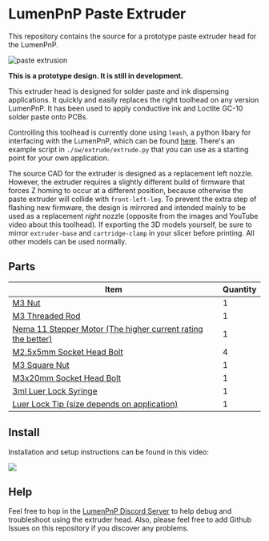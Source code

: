 # LumenPnP Paste Extruder

This repository contains the source for a prototype paste extruder head for the LumenPnP.

![paste extrusion](./img/hero-paste.gif)

**This is a prototype design. It is still in development.**

This extruder head is designed for solder paste and ink dispensing applications. It quickly and easily replaces the right toolhead on any version LumenPnP. It has been used to apply conductive ink and Loctite GC-10 solder paste onto PCBs.

Controlling this toolhead is currently done using `leash`, a python libary for interfacing with the LumenPnP, which can be found [here](https://github.com/opulo-inc/leash). There's an example script in `./sw/extrude/extrude.py` that you can use as a starting point for your own application.

The source CAD for the extruder is designed as a replacement left nozzle. However, the extruder requires a slightly different build of firmware that forces Z homing to occur at a different position, because otherwise the paste extruder will collide with `front-left-leg`. To prevent the extra step of flashing new firmware, the design is mirrored and intended mainly to be used as a replacement *right* nozzle (opposite from the images and YouTube video about this toolhead). If exporting the 3D models yourself, be sure to mirror `extruder-base` and `cartridge-clamp` in your slicer before printing. All other models can be used normally.

## Parts

| Item | Quantity |
| ---- | -------- |
| [M3 Nut](https://www.mcmaster.com/90591A250/) | 1 |
| [M3 Threaded Rod](https://www.mcmaster.com/94595A215/) | 1 |
| [Nema 11 Stepper Motor (The higher current rating the better)](https://www.amazon.com/s?k=nema+11+stepper+motor) | 1 |
| [M2.5x5mm Socket Head Bolt](https://www.mcmaster.com/91290A100/) | 4 |
| [M3 Square Nut](https://www.mcmaster.com/97259A101/) | 1 |
| [M3x20mm Socket Head Bolt](https://www.mcmaster.com/91290A123/) | 1 |
| [3ml Luer Lock Syringe](https://www.mcmaster.com/7510A42/) | 1 |
| [Luer Lock Tip (size depends on application)](https://www.mcmaster.com/products/needles/fitting-connection~luer-lock/dispensing-tips-with-luer-lock-connection/tip-type~tapered/) | 1 |

## Install

Installation and setup instructions can be found in this video:

[![](https://img.youtube.com/vi/N_p62_QUoKI/0.jpg)](https://youtu.be/N_p62_QUoKI)

## Help

Feel free to hop in the [LumenPnP Discord Server](https://discordapp.com/invite/TCwy6De ) to help debug and troubleshoot using the extruder head. Also, please feel free to add Github Issues on this repository if you discover any problems.
